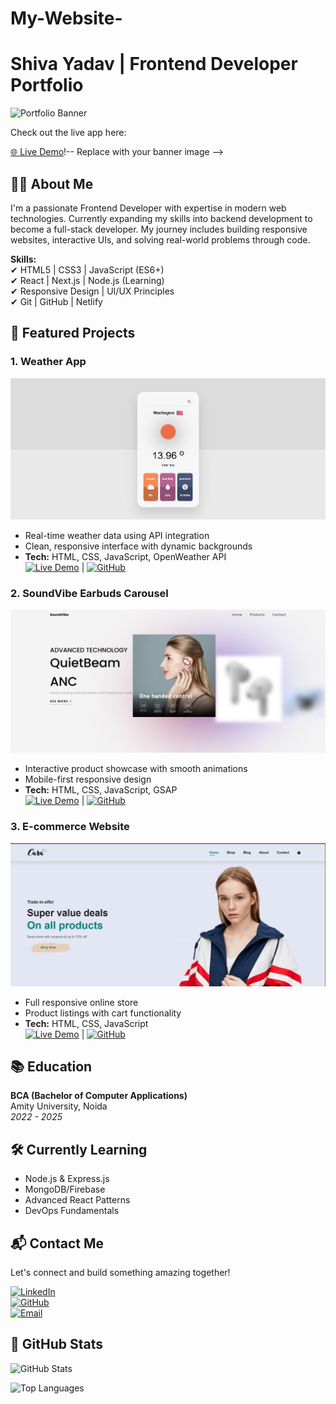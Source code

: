 # My-Website-

# Shiva Yadav | Frontend Developer Portfolio

![Portfolio Banner](https://via.placeholder.com/1200x400/1e293b/ffffff?text=Shiva+Yadav+Frontend+Developer)

Check out the live app here: 

[🌐 Live Demo](https://portfolioshivayadav.netlify.app/)!-- Replace with your banner image -->

## 👨‍💻 About Me
I'm a passionate Frontend Developer with expertise in modern web technologies. Currently expanding my skills into backend development to become a full-stack developer. My journey includes building responsive websites, interactive UIs, and solving real-world problems through code.

**Skills:**  
✔ HTML5 | CSS3 | JavaScript (ES6+)  
✔ React | Next.js | Node.js (Learning)  
✔ Responsive Design | UI/UX Principles  
✔ Git | GitHub | Netlify  

## 🚀 Featured Projects

### 1. Weather App
![Weather App Screenshot](Images/Screenshot%202025-05-20%20235313.png)  
- Real-time weather data using API integration  
- Clean, responsive interface with dynamic backgrounds  
- **Tech:** HTML, CSS, JavaScript, OpenWeather API  
[![Live Demo](https://img.shields.io/badge/-Live%20Demo-brightgreen)](https://check-weather-app1.netlify.app/) | [![GitHub](https://img.shields.io/badge/-GitHub-black)](https://github.com/shiva-ydv/weather-app)

### 2. SoundVibe Earbuds Carousel
![Earbuds Carousel Screenshot](Images/Screenshot%202025-05-20%20235241.png)  
- Interactive product showcase with smooth animations  
- Mobile-first responsive design  
- **Tech:** HTML, CSS, JavaScript, GSAP  
[![Live Demo](https://img.shields.io/badge/-Live%20Demo-brightgreen)](https://soundvibe-earbuds-carouse.netlify.app/) | [![GitHub](https://img.shields.io/badge/-GitHub-black)](https://github.com/shiva-ydv/Sound-vibe-earbuds-carouse)

### 3. E-commerce Website
![E-commerce Screenshot](Images/Screenshot%202025-05-20%20235343.png)  
- Full responsive online store  
- Product listings with cart functionality  
- **Tech:** HTML, CSS, JavaScript  
[![Live Demo](https://img.shields.io/badge/-Live%20Demo-brightgreen)](https://cara-com-website.netlify.app/) | [![GitHub](https://img.shields.io/badge/-GitHub-black)](https://github.com/shiva-ydv/-Responsive-E-commerce-website)

## 📚 Education
**BCA (Bachelor of Computer Applications)**  
Amity University, Noida  
*2022 - 2025*  

## 🛠️ Currently Learning
- Node.js & Express.js
- MongoDB/Firebase
- Advanced React Patterns
- DevOps Fundamentals

## 📬 Contact Me
Let's connect and build something amazing together!

[![LinkedIn](https://img.shields.io/badge/-LinkedIn-blue?style=flat&logo=linkedin)](https://www.linkedin.com/in/shivayadav01/)  
[![GitHub](https://img.shields.io/badge/-GitHub-black?style=flat&logo=github)](https://github.com/shiva-ydv)  
[![Email](https://img.shields.io/badge/-Email-red?style=flat&logo=gmail)](mailto:your.email@example.com)  

## 🌟 GitHub Stats
![GitHub Stats](https://github-readme-stats.vercel.app/api?username=shiva-ydv&show_icons=true&theme=radical)

![Top Languages](https://github-readme-stats.vercel.app/api/top-langs/?username=shiva-ydv&layout=compact&theme=radical)
